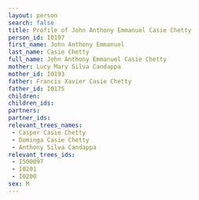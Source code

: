 ```yaml
---
layout: person
search: false
title: Profile of John Anthony Emmanuel Casie Chetty
person_id: I0197
first_name: John Anthony Emmanuel
last_name: Casie Chetty
full_name: John Anthony Emmanuel Casie Chetty
mother: Lucy Mary Silva Candappa
mother_id: I0193
father: Francis Xavier Casie Chetty
father_id: I0175
children:
children_ids:
partners:
partner_ids:
relevant_trees_names:
 - Casper Casie Chetty
 - Dominga Casie Chetty
 - Anthony Silva Candappa
relevant_trees_ids:
 - I500097
 - I0201
 - I0200
sex: M
---
```


